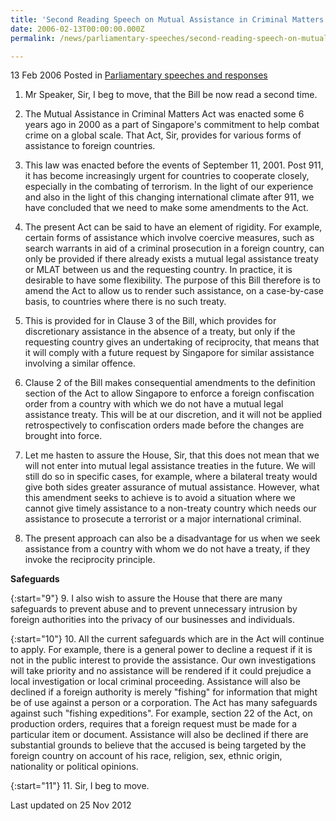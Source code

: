 ```yaml
---
title: 'Second Reading Speech on Mutual Assistance in Criminal Matters (Amendment) Bill'
date: 2006-02-13T00:00:00.000Z
permalink: /news/parliamentary-speeches/second-reading-speech-on-mutual-assistance-in-criminal-matters-amendment-bill-/

---
```



13 Feb 2006 Posted in [Parliamentary speeches and responses](/news/parliamentary-speeches) 

1. Mr Speaker, Sir, I beg to move, that the Bill be now read a second time.

2. The Mutual Assistance in Criminal Matters Act was enacted some 6 years ago in 2000 as a part of Singapore's commitment to help combat crime on a global scale. That Act, Sir, provides for various forms of assistance to foreign countries.

3. This law was enacted before the events of September 11, 2001. Post 911, it has become increasingly urgent for countries to cooperate closely, especially in the combating of terrorism. In the light of our experience and also in the light of this changing international climate after 911, we have concluded that we need to make some amendments to the Act.

4. The present Act can be said to have an element of rigidity. For example, certain forms of assistance which involve coercive measures, such as search warrants in aid of a criminal prosecution in a foreign country, can only be provided if there already exists a mutual legal assistance treaty or MLAT between us and the requesting country. In practice, it is desirable to have some flexibility. The purpose of this Bill therefore is to amend the Act to allow us to render such assistance, on a case-by-case basis, to countries where there is no such treaty.

5. This is provided for in Clause 3 of the Bill, which provides for discretionary assistance in the absence of a treaty, but only if the requesting country gives an undertaking of reciprocity, that means that it will comply with a future request by Singapore for similar assistance involving a similar offence.

6. Clause 2 of the Bill makes consequential amendments to the definition section of the Act to allow Singapore to enforce a foreign confiscation order from a country with which we do not have a mutual legal assistance treaty. This will be at our discretion, and it will not be applied retrospectively to confiscation orders made before the changes are brought into force.

7. Let me hasten to assure the House, Sir, that this does not mean that we will not enter into mutual legal assistance treaties in the future. We will still do so in specific cases, for example, where a bilateral treaty would give both sides greater assurance of mutual assistance. However, what this amendment seeks to achieve is to avoid a situation where we cannot give timely assistance to a non-treaty country which needs our assistance to prosecute a terrorist or a major international criminal.

8. The present approach can also be a disadvantage for us when we seek assistance from a country with whom we do not have a treaty, if they invoke the reciprocity principle.

**Safeguards** 

{:start="9"}
9. I also wish to assure the House that there are many safeguards to prevent abuse and to prevent unnecessary intrusion by foreign authorities into the privacy of our businesses and individuals.

{:start="10"}
10. All the current safeguards which are in the Act will continue to apply. For example, there is a general power to decline a request if it is not in the public interest to provide the assistance. Our own investigations will take priority and no assistance will be rendered if it could prejudice a local investigation or local criminal proceeding. Assistance will also be declined if a foreign authority is merely "fishing" for information that might be of use against a person or a corporation. The Act has many safeguards against such "fishing expeditions". For example, section 22 of the Act, on production orders, requires that a foreign request must be made for a particular item or document. Assistance will also be declined if there are substantial grounds to believe that the accused is being targeted by the foreign country on account of his race, religion, sex, ethnic origin, nationality or political opinions.

{:start="11"}
11. Sir, I beg to move.


<p class="right-side-updated">Last updated on 25 Nov 2012</p> 
